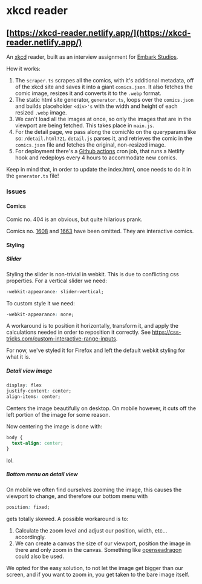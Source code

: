 # xkcd reader

## [https://xkcd-reader.netlify.app/](https://xkcd-reader.netlify.app/)

An [xkcd](https://xkcd.com/) reader, built as an interview assignment for [Embark Studios](https://www.embark-studios.com/).

How it works:

1. The `scraper.ts` scrapes all the comics, with it's additional metadata, off of the xkcd site and saves it into a giant `comics.json`. It also fetches the comic image, resizes it and converts it to the `.webp` format.
2. The static html site generator, `generator.ts`, loops over the `comics.json` and builds placeholder `<div>'s` with the width and height of each resized `.webp` image.
3. We can't load all the images at once, so only the images that are in the viewport are being fetched. This takes place in `main.js`.
4. For the detail page, we pass along the comicNo on the queryparams like so: `/detail.html?21`. `detail.js` parses it, and retrieves the comic in the `comics.json` file and fetches the original, non-resized image.
5. For deployment there's a [Github actions](https://github.com/features/actions) cron job, that runs a Netlify hook and redeploys every 4 hours to accommodate new comics.

Keep in mind that, in order to update the index.html, once needs to do it in the `generator.ts` file!

### Issues

#### Comics

Comic no. 404 is an obvious, but quite hilarious prank.

Comics no. [1608](https://xkcd.com/1608/) and [1663](https://xkcd.com/1663/) have been omitted.
They are interactive comics.

#### Styling

##### Slider

Styling the slider is non-trivial in webkit.
This is due to conflicting css properties.
For a vertical slider we need:

```css
-webkit-appearance: slider-vertical;
```

To custom style it we need:

```css
-webkit-appearance: none;
```

A workaround is to position it horizontally, transform it, and apply the calculations needed in order to reposition it correctly.
See https://css-tricks.com/custom-interactive-range-inputs.

For now, we've styled it for Firefox and left the default webkit styling for what it is.

##### Detail view image

```css
display: flex
justify-content: center;
align-items: center;
```

Centers the image beautifully on desktop.
On mobile however, it cuts off the left portion of the image for some reason.

Now centering the image is done with:

```css
body {
  text-align: center;
}
```

lol.

##### Bottom menu on detail view

On mobile we often find ourselves zooming the image, this causes the viewport to change, and therefore our bottom menu with

```css
position: fixed;
```

gets totally skewed. A possible workaround is to:

1. Calculate the zoom level and adjust our position, width, etc... accordingly.
2. We can create a canvas the size of our viewport, position the image in there and only zoom in the canvas.
   Something like [openseadragon](https://github.com/openseadragon/openseadragon) could also be used.

We opted for the easy solution, to not let the image get bigger than our screen, and if you want to zoom in, you get taken to the bare image itself.